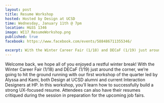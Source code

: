 ```yaml
---
layout: post
title: Resume Workshop
hosted: Hosted by Design at UCSD
time: Wednesday, January 11th @ 7pm
location: H&SS 1346
image: WI17_ResumeWorkshop.png
published: true
facebook: https://www.facebook.com/events/588486711355346/

excerpt: With the Winter Career Fair (1/18) and DECaF (1/19) just around the corner, we’re going to hit the ground running with our first workshop of the quarter led by Alyssa and Kami, both Design at UCSD alumni and current Interaction Designers at HP. In this workshop, you’ll learn how to successfully build a strong UX-focused resume. Attendees can also have their resumes critiqued during the session in preparation for the upcoming job fairs.
---
```

Welcome back, we hope all of you enjoyed a restful winter break! With the Winter Career Fair (1/18) and DECaF (1/19) just around the corner, we’re going to hit the ground running with our first workshop of the quarter led by Alyssa and Kami, both Design at UCSD alumni and current Interaction Designers at HP. In this workshop, you’ll learn how to successfully build a strong UX-focused resume. Attendees can also have their resumes critiqued during the session in preparation for the upcoming job fairs.